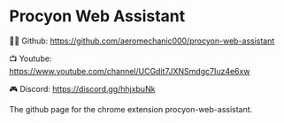 # Procyon Web Assistant

🧑‍💻 Github: https://github.com/aeromechanic000/procyon-web-assistant

📺 Youtube: https://www.youtube.com/channel/UCGdit7JXNSmdgc7Iuz4e6xw

🎮 Discord: https://discord.gg/hhjxbuNk

The github page for the chrome extension procyon-web-assistant.
